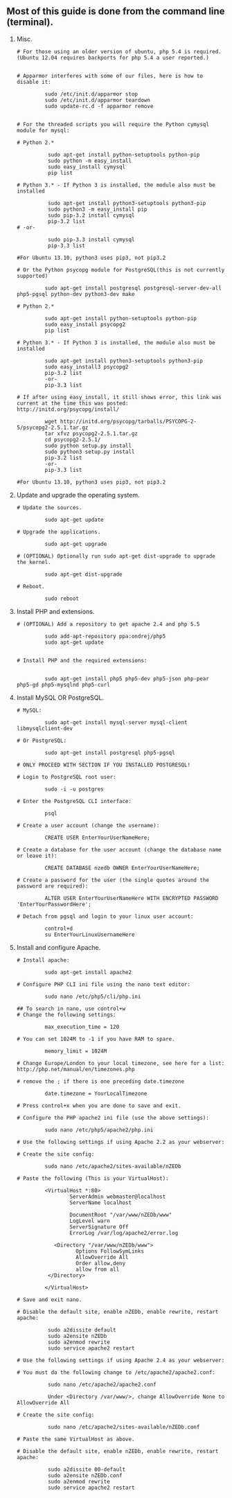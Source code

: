 ## Most of this guide is done from the command line (terminal).

1. Misc.

       # For those using an older version of ubuntu, php 5.4 is required. (Ubuntu 12.04 requires backports for php 5.4 a user reported.)  
        

       # Apparmor interferes with some of our files, here is how to disable it:  
        
                sudo /etc/init.d/apparmor stop  
                sudo /etc/init.d/apparmor teardown  
                sudo update-rc.d -f apparmor remove  
                

       # For the threaded scripts you will require the Python cymysql module for mysql:  
       
       # Python 2.*  
                
                 sudo apt-get install python-setuptools python-pip
                 sudo python -m easy_install
                 sudo easy_install cymysql
                 pip list  
                        
       # Python 3.* - If Python 3 is installed, the module also must be installed  
                
                 sudo apt-get install python3-setuptools python3-pip
                 sudo python3 -m easy_install pip
                 sudo pip-3.2 install cymysql
                 pip-3.2 list
       # -or-  
       
                 sudo pip-3.3 install cymysql
                 pip-3.3 list  
                        
       #For Ubuntu 13.10, python3 uses pip3, not pip3.2

       # Or the Python psycopg module for PostgreSQL(this is not currently supported)  
       
                sudo apt-get install postgresql postgresql-server-dev-all php5-pgsql python-dev python3-dev make  
                
       # Python 2.*  
       
                sudo apt-get install python-setuptools python-pip
                sudo easy_install psycopg2
                pip list  
                
       # Python 3.* - If Python 3 is installed, the module also must be installed  
       
                sudo apt-get install python3-setuptools python3-pip
                sudo easy_install3 psycopg2
                pip-3.2 list
                -or-
                pip-3.3 list  
                
       # If after using easy_install, it still shows error, this link was current at the time this was posted: http://initd.org/psycopg/install/  
       
                wget http://initd.org/psycopg/tarballs/PSYCOPG-2-5/psycopg2-2.5.1.tar.gz
                tar xfvz psycopg2-2.5.1.tar.gz
                cd psycopg2-2.5.1/
                sudo python setup.py install
                sudo python3 setup.py install
                pip-3.2 list
                -or-
                pip-3.3 list  
                
       #For Ubuntu 13.10, python3 uses pip3, not pip3.2
                
                
2. Update and upgrade the operating system.

       # Update the sources.  
        
                sudo apt-get update  
                
       # Upgrade the applications.  
        
                sudo apt-get upgrade  
                
       # (OPTIONAL) Optionally run sudo apt-get dist-upgrade to upgrade the kernel.  
        
                sudo apt-get dist-upgrade  
                
       # Reboot.  
        
                sudo reboot
                
3. Install PHP and extensions.

       # (OPTIONAL) Add a repository to get apache 2.4 and php 5.5  
         
                sudo add-apt-repository ppa:ondrej/php5  
                sudo apt-get update  
                

       # Install PHP and the required extensions:    
        
        
                sudo apt-get install php5 php5-dev php5-json php-pear php5-gd php5-mysqlnd php5-curl  
                
4. Install MySQL OR PostgreSQL.  

       # MySQL:  
       
                sudo apt-get install mysql-server mysql-client libmysqlclient-dev  
                
       # Or PostgreSQL:  
       
                sudo apt-get install postgresql php5-pgsql 
                
       # ONLY PROCEED WITH SECTION IF YOU INSTALLED POSTGRESQL! 
       
       # Login to PostgreSQL root user:  
       
                sudo -i -u postgres  
                
       # Enter the PostgreSQL CLI interface:  
       
                psql  
                
       # Create a user account (change the username):  
       
                CREATE USER EnterYourUserNameHere;  
                
       # Create a database for the user account (change the database name or leave it):  
       
                CREATE DATABASE nzedb OWNER EnterYourUserNameHere;  
                
       # Create a password for the user (the single quotes around the password are required):  
       
                ALTER USER EnterYourUserNameHere WITH ENCRYPTED PASSWORD 'EnterYourPasswordHere';  
                
       # Detach from pgsql and login to your linux user account:  
       
                control+d
                su EnterYourLinuxUsernameHere  
                
5. Install and configure Apache.  

       # Install apache:  
       
                sudo apt-get install apache2  
                
       # Configure PHP CLI ini file using the nano text editor:  
       
                sudo nano /etc/php5/cli/php.ini  
                
       ## To search in nano, use control+w  
       # Change the following settings:  
       
                max_execution_time = 120
                
       # You can set 1024M to -1 if you have RAM to spare.  
       
                memory_limit = 1024M  
                
       # Change Europe/London to your local timezone, see here for a list: http://php.net/manual/en/timezones.php  
       
       # remove the ; if there is one preceding date.timezone  
       
                date.timezone = YourLocalTimezone  
                
       # Press control+x when you are done to save and exit.  
       
       # Configure the PHP apache2 ini file (use the above settings):  
       
                sudo nano /etc/php5/apache2/php.ini  
                
       # Use the following settings if using Apache 2.2 as your webserver:  
       
       # Create the site config:  
       
                sudo nano /etc/apache2/sites-available/nZEDb
                
       # Paste the following (This is your VirtualHost):  
       
                <VirtualHost *:80>
                        ServerAdmin webmaster@localhost
                        ServerName localhost

                        DocumentRoot "/var/www/nZEDb/www"
                        LogLevel warn
                        ServerSignature Off
                        ErrorLog /var/log/apache2/error.log

                   <Directory "/var/www/nZEDb/www">
                          Options FollowSymLinks
                          AllowOverride All
                          Order allow,deny
                          allow from all
                 </Directory>

                </VirtualHost>  
                
       # Save and exit nano.  
       
       # Disable the default site, enable nZEDb, enable rewrite, restart apache:  
       
                 sudo a2dissite default
                 sudo a2ensite nZEDb
                 sudo a2enmod rewrite
                 sudo service apache2 restart  
                 
       # Use the following settings if using Apache 2.4 as your webserver:  
       
       # You must do the following change to /etc/apache2/apache2.conf:  
       
                 sudo nano /etc/apache2/apache2.conf  
                 
                 Under <Directory /var/www/>, change AllowOverride None to AllowOverride All  
                 
       # Create the site config:  
       
                 sudo nano /etc/apache2/sites-available/nZEDb.conf  
                 
       # Paste the same VirtualHost as above.
       
       # Disable the default site, enable nZEDb, enable rewrite, restart apache:  
       
                 sudo a2dissite 00-default
                 sudo a2ensite nZEDb.conf
                 sudo a2enmod rewrite
                 sudo service apache2 restart  
                 
                 
                 
                 
                 
                 
                 
                 
       
       
       
                 
                 
       
                 


            
                
                
                


                


                




